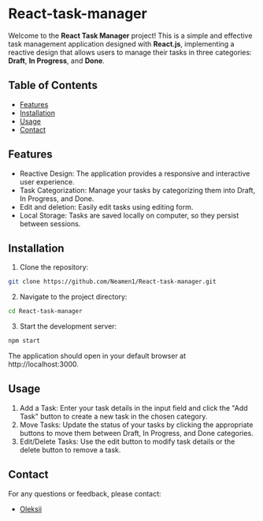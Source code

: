 # React-task-manager

Welcome to the **React Task Manager** project! This is a simple and effective task management application designed with **React.js**, implementing a reactive design that allows users to manage their tasks in three categories: **Draft**, **In Progress**, and **Done**.

## Table of Contents
- [Features](#Features)
- [Installation](#Installation)
- [Usage](#Usage)
- [Contact](#Contact)

## Features
- Reactive Design: The application provides a responsive and interactive user experience.
- Task Categorization: Manage your tasks by categorizing them into Draft, In Progress, and Done.
- Edit and deletion: Easily edit tasks using editing form.
- Local Storage: Tasks are saved locally on computer, so they persist between sessions.

## Installation
1. Clone the repository:
```sh
git clone https://github.com/Neamen1/React-task-manager.git
```
2. Navigate to the project directory:
```sh
cd React-task-manager
```

3. Start the development server:
```sh
npm start
```

The application should open in your default browser at http://localhost:3000.

## Usage
1. Add a Task: Enter your task details in the input field and click the "Add Task" button to create a new task in the chosen category.
2. Move Tasks: Update the status of your tasks by clicking the appropriate buttons to move them between Draft, In Progress, and Done categories.
3. Edit/Delete Tasks: Use the edit button to modify task details or the delete button to remove a task.

## Contact
For any questions or feedback, please contact:
- [Oleksii](mailto:o.rakytskyi@gmail.com)
